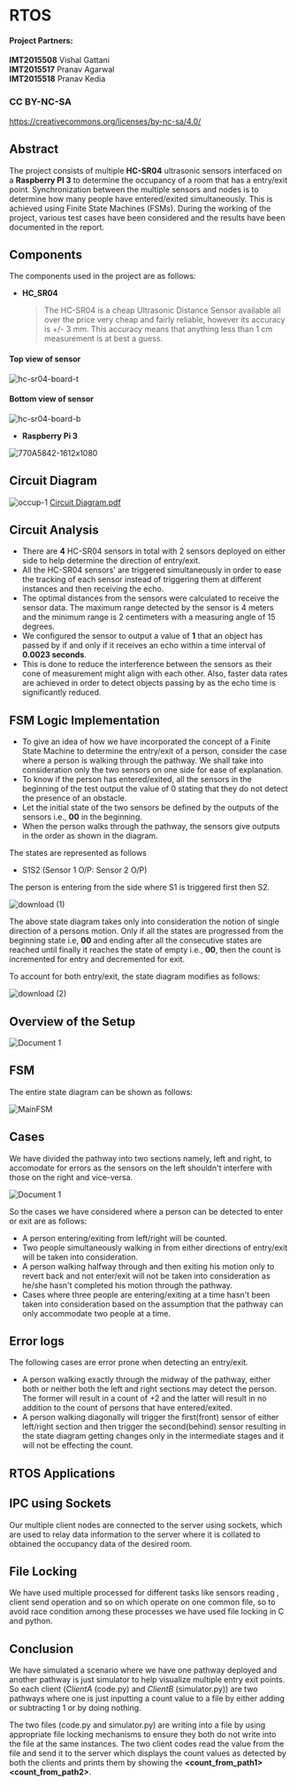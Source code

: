 # RTOS

#### Project Partners:
**IMT2015508** Vishal Gattani\
**IMT2015517** Pranav Agarwal\
**IMT2015518** Pranav Kedia

### CC BY-NC-SA 
https://creativecommons.org/licenses/by-nc-sa/4.0/

## Abstract
The project consists of multiple **HC-SR04** ultrasonic sensors interfaced on a **Raspberry PI 3** to determine the occupancy of a room that has a entry/exit point. Synchronization between the multiple sensors and nodes is to determine how many people have entered/exited simultaneously. This is achieved using Finite State Machines (FSMs). During the working of the project, various test cases have been considered and the results have been documented in the report.

## Components 

The components used in the project are as follows:

- **HC_SR04**
	> The HC-SR04 is a cheap Ultrasonic Distance Sensor available all over the price very cheap and fairly reliable, however its accuracy is +/- 3 mm. This accuracy means that anything less than 1 cm measurement is at best a guess.

#### Top view of sensor
  ![hc-sr04-board-t](https://user-images.githubusercontent.com/24211929/57176843-bd269a80-6e7a-11e9-8838-0608ce595d76.jpg)

#### Bottom view of sensor
  ![hc-sr04-board-b](https://user-images.githubusercontent.com/24211929/57176842-bc8e0400-6e7a-11e9-95a4-6f65a265d805.jpg)
  
- **Raspberry Pi 3**

![770A5842-1612x1080](https://user-images.githubusercontent.com/24211929/57176872-2c9c8a00-6e7b-11e9-8c9f-77e4c907feec.jpg)




## Circuit Diagram 


![occup-1](https://user-images.githubusercontent.com/24211929/57179697-1a801300-6e9e-11e9-9fbf-2b21b5581d36.jpg)
[Circuit Diagram.pdf](https://github.com/vishalgattani/RTOS/files/3144412/Circuit.Diagram.pdf)


## Circuit Analysis

- There are **4** HC-SR04 sensors in total with 2 sensors deployed on either side to help determine the direction of entry/exit. 
- All the HC-SR04 sensors' are triggered simultaneously in order to ease the tracking of each sensor instead of triggering them at different instances and then receiving the echo.  
- The optimal distances from the sensors were calculated to receive the sensor data. The maximum range detected by the sensor is 4 meters and the minimum range is 2 centimeters with a measuring angle of 15 degrees.
- We configured the sensor to output a value of **1** that an object has passed by if and only if it receives an echo within a time interval of  **0.0023 seconds**. 
- This is done to reduce the interference between the sensors as their cone of measurement might align with each other. Also, faster data rates are achieved in order to detect objects passing by as the echo time is significantly reduced.

## FSM Logic Implementation
 - To give an idea of how we have incorporated the concept of a Finite State Machine to determine the entry/exit of a person, consider the case where a person is walking through the pathway. We shall take into consideration only the two sensors on one side for ease of explanation.
 - To know if the person has entered/exited, all the sensors in the beginning of the test output the value of 0 stating that they do not detect the presence of an obstacle.
 - Let the initial state of the two sensors be defined by the outputs of the sensors i.e., **00** in the beginning.
 - When the person walks through the pathway, the sensors give outputs in the order as shown in the diagram.
 
 The states are represented as follows 
 - S1S2 (Sensor 1 O/P: Sensor 2 O/P)
 
 The person is entering from the side where S1 is triggered first then S2.

![download (1)](https://user-images.githubusercontent.com/24211929/57177100-3a9fda00-6e7e-11e9-9006-508aa524cbba.png)

The above state diagram takes only into consideration the notion of single direction of a persons motion. Only if all the states are progressed from the beginning state i.e, **00** and ending after all the consecutive states are reached until finally it reaches the state of empty i.e., **00**, then the count is incremented for entry and decremented for exit.

To account for both entry/exit, the state diagram modifies as follows: 

![download (2)](https://user-images.githubusercontent.com/24211929/57177186-5657b000-6e7f-11e9-88f2-7276a813426c.png)


## Overview of the Setup 
![Document 1](https://user-images.githubusercontent.com/24211929/57177512-06c6b380-6e82-11e9-8fae-b9139cbdaa17.png)




## FSM 

The entire state diagram can be shown as follows:

![MainFSM](https://user-images.githubusercontent.com/24211929/57177636-90c34c00-6e83-11e9-8049-acbd0ba67aa5.png)



## Cases
We have divided the pathway into two sections namely, left and right, to accomodate for errors as the sensors on the left shouldn't interfere with those on the right and vice-versa. 

![Document 1](https://user-images.githubusercontent.com/24211929/57180052-587f3600-6ea2-11e9-952c-153f81b20a02.png)


So the cases we have considered where a person can be detected to enter or exit are as follows:

- A person entering/exiting from left/right will be counted.
- Two people simultaneously walking in from either directions of entry/exit will be taken into consideration.
- A person walking halfway through and then exiting his motion only to revert back and not enter/exit will not be taken into consideration as he/she hasn't completed his motion through the pathway.
- Cases where three people are entering/exiting at a time hasn't been taken into consideration based on the assumption that the pathway can only accommodate two people at a time.



## Error logs
The following cases are error prone when detecting an entry/exit.
- A person walking exactly through the midway of the pathway, either both or neither both the left and right sections may detect the person. The former will result in a count of +2 and the latter will result in no addition to the count of persons that have entered/exited.
- A person walking diagonally will trigger the first(front) sensor of either left/right section and then trigger the second(behind) sensor resulting in the state diagram getting changes only in the intermediate stages and it will not be effecting the count.


## RTOS Applications

## IPC using Sockets 
Our multiple client nodes are connected to the server using sockets, which are used to relay data information to the server
where it is collated to obtained the occupancy data of the desired room.


## File Locking
We have used multiple processed for different tasks like sensors reading , client send operation and so on which operate on one common file, so to avoid race condition among these processes we have used file locking in C and python.

## Conclusion
We have simulated a scenario where we have one pathway deployed and another pathway is just simulator to help visualize multiple entry exit points. So each client (*ClientA* (code.py) and *ClientB* (simulator.py)) are two pathways where one is just inputting a count value to a file by either adding or subtracting 1 or by doing nothing. 

The two files (code.py and simulator.py) are writing into a file by using appropriate file locking mechanisms to ensure they both do not write into the file at the same instances. The two client codes read the value from the file and send it to the server which displays the count values as detected by both the clients and prints them by showing the **<count_from_path1> <count_from_path2>**.







